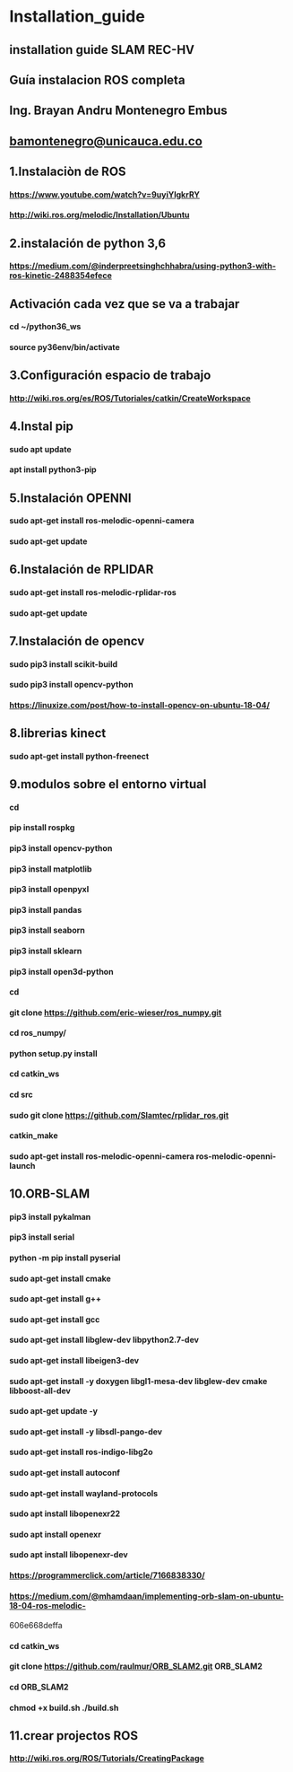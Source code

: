 # Installation_guide

## installation guide SLAM REC-HV

## Guía instalacion ROS completa

## Ing. Brayan Andru Montenegro Embus

## bamontenegro@unicauca.edu.co

## 1.Instalaciòn de ROS

#### https://www.youtube.com/watch?v=9uyiYlgkrRY

#### http://wiki.ros.org/melodic/Installation/Ubuntu

## 2.instalación de python 3,6

#### https://medium.com/@inderpreetsinghchhabra/using-python3-with-ros-kinetic-2488354efece

## Activación cada vez que se va a trabajar

#### cd ~/python36_ws

#### source py36env/bin/activate

## 3.Configuración espacio de trabajo

#### http://wiki.ros.org/es/ROS/Tutoriales/catkin/CreateWorkspace

## 4.Instal pip

#### sudo apt update

#### apt install python3-pip

## 5.Instalación OPENNI

#### sudo apt-get install ros-melodic-openni-camera

#### sudo apt-get update

## 6.Instalación de RPLIDAR

#### sudo apt-get install ros-melodic-rplidar-ros

#### sudo apt-get update

## 7.Instalación de opencv

#### sudo pip3 install scikit-build

#### sudo pip3 install opencv-python

#### https://linuxize.com/post/how-to-install-opencv-on-ubuntu-18-04/

## 8.librerias kinect

#### sudo apt-get install python-freenect

## 9.modulos sobre el entorno virtual

#### cd

#### pip install rospkg

#### pip3 install opencv-python

#### pip3 install matplotlib

#### pip3 install openpyxl

#### pip3 install pandas

#### pip3 install seaborn

#### pip3 install sklearn

#### pip3 install open3d-python

#### cd

#### git clone https://github.com/eric-wieser/ros_numpy.git

#### cd ros_numpy/

#### python setup.py install

#### cd catkin_ws

#### cd src

#### sudo git clone https://github.com/Slamtec/rplidar_ros.git

#### catkin_make

#### sudo apt-get install ros-melodic-openni-camera ros-melodic-openni-launch

## 10.ORB-SLAM

#### pip3 install pykalman

#### pip3 install serial

#### python -m pip install pyserial

#### sudo apt-get install cmake

#### sudo apt-get install g++

#### sudo apt-get install gcc

#### sudo apt-get install libglew-dev libpython2.7-dev

#### sudo apt-get install libeigen3-dev

#### sudo apt-get install -y doxygen libgl1-mesa-dev libglew-dev cmake libboost-all-dev

#### sudo apt-get update -y

#### sudo apt-get install -y libsdl-pango-dev

#### sudo apt-get install ros-indigo-libg2o

#### sudo apt-get install autoconf

#### sudo apt-get install wayland-protocols

#### sudo apt install libopenexr22

#### sudo apt install openexr

#### sudo apt install libopenexr-dev

#### https://programmerclick.com/article/7166838330/


#### https://medium.com/@mhamdaan/implementing-orb-slam-on-ubuntu-18-04-ros-melodic-
606e668deffa

#### cd catkin_ws

#### git clone https://github.com/raulmur/ORB_SLAM2.git ORB_SLAM2

#### cd ORB_SLAM2

#### chmod +x build.sh ./build.sh

##  11.crear projectos ROS

#### http://wiki.ros.org/ROS/Tutorials/CreatingPackage
